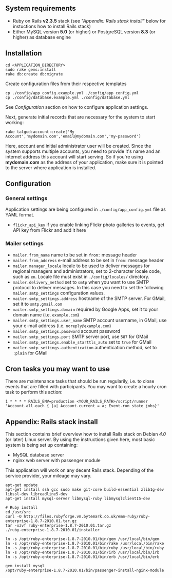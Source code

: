 System requirements
-------------------

* Ruby on Rails **v2.3.5** stack (see *"Appendix: Rails stack install"* below for instuctions how to install Rails stack)
* Either MySQL version **5.0** (or higher) or PostgreSQL version **8.3** (or higher) as database engine

Installation
------------

    cd <APPLICATION_DIRECTORY>
    sudo rake gems:install
    rake db:create db:migrate

Create configuration files from their respective templates

    cp ./config/app_config.example.yml ./config/app_config.yml
    cp ./config/database.example.yml ./config/database.yml

See *Configuration* section on how to configure application settings.

Next, generate initial records that are necessary for the system to start working:

    rake talgud:account:create['My Account','mydomain.com','email@mydomain.com','my-password']

Here, account and initial administrator user will be created. Since the system supports multiple accounts, you need to provide it's name and an internet address this account will start serving. So if you're using **mydomain.com** as the address of your application, make sure it is pointed to the server where application is installed.

Configuration
-------------

### General settings

Application settings are being configured in `./config/app_config.yml` file as YAML format.

* `flickr_api_key` if you enable linking Flickr photo galleries to events, get API key from Flickr and add it here

### Mailer settings

* `mailer.from_name` name to be set in `from:` message header
* `mailer.from_address` e-mail address to be set in `from:` message header
* `mailer.manager_locale` locale to be used to deliver messages for regional managers and administrators, set to 2-character locale code, such as `en`. Locale file must exist in `./config/locales/` directory.
* `mailer.delivery_method` set to `smtp` when you want to use SMTP protocol to deliver messages. In this case you need to set the following `mailer.smtp_settings` configuration values.
* `mailer.smtp_settings.address` hostname of the SMTP server. For GMail, set it to `smtp.gmail.com`
* `mailer.smtp_settings.domain` required by Google Apps, set it to your domain name (i.e. `example.com`)
* `mailer.smtp_settings.user_name` SMTP account username, in GMail, use your e-mail address (i.e. `noreply@example.com`)
* `mailer.smtp_settings.password` account password
* `mailer.smtp_settings.port` SMTP server port, use `587` for GMail
* `mailer.smtp_settings.enable_starttls_auto` set to `true` for GMail
* `mailer.smtp_settings.authentication` authentication method, set to `:plain` for GMail

Cron tasks you may want to use
------------------------------

There are maintenance tasks that should be run regularily, i.e. to close events that are filled with participants. You may want to create a hourly cron task to perform this action:

    1 * * * * RAILS_ENV=production <YOUR_RAILS_PATH>/script/runner 'Account.all.each { |a| Account.current = a; Event.run_state_jobs}'

Appendix: Rails stack install
-----------------------------

This section contains brief overview how to install Rails stack on Debian *4.0* (or later) Linux server. By using the instructions given here, most basic system is being set up containing:

* MySQL database server
* nginx web server with passenger module

This application will work on any decent Rails stack. Depending of the service provider, your mileage may vary.

    apt-get update
    apt-get install ssh gcc sudo make git-core build-essential zlib1g-dev libssl-dev libreadline5-dev
    apt-get install mysql-server libmysql-ruby libmysqlclient15-dev
    
    # Ruby install
    cd /usr/src
    curl -O http://files.rubyforge.vm.bytemark.co.uk/emm-ruby/ruby-enterprise-1.8.7-2010.01.tar.gz
    tar -xzvf ruby-enterprise-1.8.7-2010.01.tar.gz
    ./ruby-enterprise-1.8.7-2010.01/installer
    
    ln -s /opt/ruby-enterprise-1.8.7-2010.01/bin/gem /usr/local/bin/gem
    ln -s /opt/ruby-enterprise-1.8.7-2010.01/bin/rake /usr/local/bin/rake
    ln -s /opt/ruby-enterprise-1.8.7-2010.01/bin/ruby /usr/local/bin/ruby
    ln -s /opt/ruby-enterprise-1.8.7-2010.01/bin/irb /usr/local/bin/irb
    ln -s /opt/ruby-enterprise-1.8.7-2010.01/bin/erb /usr/local/bin/erb
    
    gem install mysql
    /opt/ruby-enterprise-1.8.7-2010.01/bin/passenger-install-nginx-module

